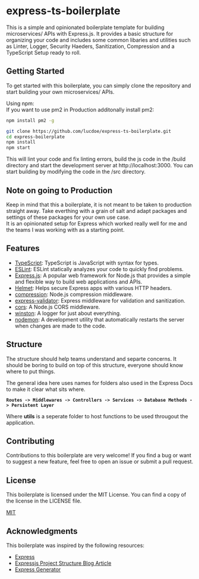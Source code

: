 # express-ts-boilerplate

This is a simple and opinionated boilerplate template for building microservices/ APIs with Express.js. It provides a basic structure for organizing your code and includes some common libaries and utilities such as Linter, Logger, Security Haeders, Sanitization, Compression and a TypeScript Setup ready to roll.

## Getting Started

To get started with this boilerplate, you can simply clone the repository and start building your own microservices/ APIs.

Using npm:
<br />
If you want to use pm2 in Production additonally install pm2:
```bash
npm install pm2 -g
```

```bash
git clone https://github.com/lucdoe/express-ts-boilerplate.git
cd express-boilerplate
npm install
npm start
```

This will lint your code and fix linting errors, build the js code in the /build directory and start the development server at http://localhost:3000. You can start building by modifying the code in the /src directory.

## Note on going to Production

Keep in mind that this a boilerplate, it is not meant to be taken to production straight away. Take everthing with a grain of salt and adapt packages and settings of these packages for your own use case. <br/>
It is an opinionated setup for Express which worked really well for me and the teams I was working with as a starting point.

## Features

- [TypeScript](https://www.typescriptlang.org/): TypeScript is JavaScript with syntax for types.
- [ESLint](https://eslint.org/): ESLint statically analyzes your code to quickly find problems.
- [Express.js](https://expressjs.com/): A popular web framework for Node.js that provides a simple and flexible way to build web applications and APIs.
- [Helmet](https://github.com/helmetjs/helmet): Helps secure Express apps with various HTTP headers.
- [compression](https://www.npmjs.com/package/compression): Node.js compression middleware.
- [express-validator](https://www.npmjs.com/package/express-validator): Express middleware for validation and sanitization.
- [cors](https://github.com/expressjs/cors): A Node.js CORS middleware.
- [winston](https://www.npmjs.com/package/winston): A logger for just about everything.
- [nodemon](https://www.npmjs.com/package/nodemon): A development utility that automatically restarts the server when changes are made to the code.

## Structure

The structure should help teams understand and separte concerns. It should be boring to build on top of this structure, everyone should know where to put things.

The general idea here uses names for folders also used in the Express Docs to make it clear what sits where.

<b>`Routes -> Middlewares -> Controllers -> Services -> Database Methods -> Persistent Layer`</b>

Where <b>utils</b> is a seperate folder to host functions to be used througout the application.

## Contributing

Contributions to this boilerplate are very welcome! If you find a bug or want to suggest a new feature, feel free to open an issue or submit a pull request.

## License

This boilerplate is licensed under the MIT License. You can find a copy of the license in the LICENSE file.

[MIT](LICENSE)

## Acknowledgments

This boilerplate was inspired by the following resources:

- [Express](https://github.com/expressjs/express)
- [Expressjs Project Structure Blog Article](https://blog.logrocket.com/organizing-express-js-project-structure-better-productivity/)
- [Express Generator](https://github.com/expressjs/generator)
